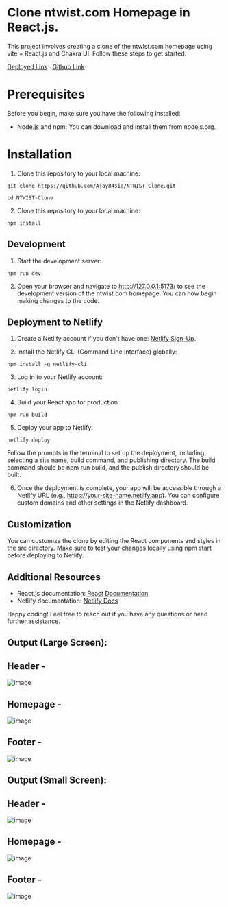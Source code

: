  #  Clone ntwist.com Homepage in React.js.

 This project involves creating a clone of the ntwist.com homepage using vite + React.js and Chakra UI. Follow these steps to get started:

 
[Deployed Link](https://ajay-ntwist.netlify.app/) &nbsp;
[Github Link](https://github.com/Ajay84sia/NTWIST-Clone)

# Prerequisites
Before you begin, make sure you have the following installed:

- Node.js and npm: You can download and install them from nodejs.org.

# Installation
1. Clone this repository to your local machine:
```
git clone https://github.com/Ajay84sia/NTWIST-Clone.git

```

```
cd NTWIST-Clone
```

2. Clone this repository to your local machine:
```
npm install

```
## Development
1. Start the development server:
```
npm run dev

```

2. Open your browser and navigate to http://127.0.0.1:5173/ to see the development version of the ntwist.com homepage. You can now begin making changes to the code.

## Deployment to Netlify

1. Create a Netlify account if you don't have one: [Netlify Sign-Up](https://app.netlify.com/signup).

2. Install the Netlify CLI (Command Line Interface) globally:
```
npm install -g netlify-cli

```
3. Log in to your Netlify account:
```
netlify login

```
4. Build your React app for production:

```
npm run build

```

5. Deploy your app to Netlify:

```
netlify deploy
```

Follow the prompts in the terminal to set up the deployment, including selecting a site name, build command, and publishing directory. The build command should be npm run build, and the publish directory should be built.

6. Once the deployment is complete, your app will be accessible through a Netlify URL (e.g., https://your-site-name.netlify.app). You can configure custom domains and other settings in the Netlify dashboard.

## Customization
You can customize the clone by editing the React components and styles in the src directory. Make sure to test your changes locally using npm start before deploying to Netlify.

## Additional Resources
- React.js documentation: [React Documentation](https://reactjs.org/docs/getting-started.html)
- Netlify documentation: [Netlify Docs](https://docs.netlify.com/)

Happy coding! Feel free to reach out if you have any questions or need further assistance.

 ## Output (Large Screen): 

 ## Header -
![image](https://github.com/Ajay84sia/NTWIST-Clone/assets/98752820/4269c87e-713c-4d9f-897c-4f788c967836)

 ## Homepage -
![image](https://github.com/Ajay84sia/NTWIST-Clone/assets/98752820/07632f93-687f-4b1d-9d3e-51aff51e1ae8)

## Footer -  
 ![image](https://github.com/Ajay84sia/NTWIST-Clone/assets/98752820/92ba82d4-558e-4854-af0f-284954362721)

 ## Output (Small Screen): 
## Header -
![image](https://github.com/Ajay84sia/NTWIST-Clone/assets/98752820/c6a0fae6-a802-4e1e-8fa0-f5967ee4aa81)

## Homepage - 
![image](https://github.com/Ajay84sia/NTWIST-Clone/assets/98752820/2f8cd906-c7b2-4251-9e9e-0990997d89fc)

## Footer - 
![image](https://github.com/Ajay84sia/NTWIST-Clone/assets/98752820/35ebe700-3794-48ba-a4c0-6e1ca5dfdc67)





